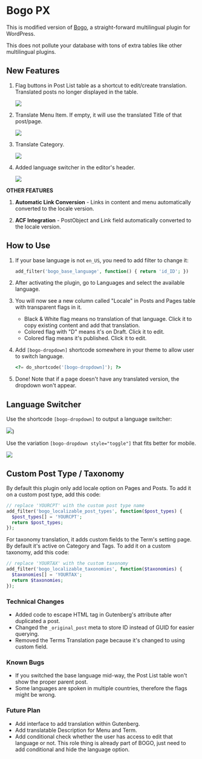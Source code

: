 # Bogo PX

This is modified version of [Bogo](https://wordpress.org/plugins/bogo/), a straight-forward multilingual plugin for WordPress.

This does not pollute your database with tons of extra tables like other multilingual plugins.

## New Features

1. Flag buttons in Post List table as a shortcut to edit/create translation. Translated posts no longer displayed in the table.

    ![](https://raw.github.com/hrsetyono/cdn/master/bogo/bogo-flags.png)

1. Translate Menu Item. If empty, it will use the translated Title of that post/page.

    ![](https://raw.github.com/hrsetyono/cdn/master/bogo/bogo-menu-item-localize.png)

1. Translate Category.

    ![](https://raw.github.com/hrsetyono/cdn/master/bogo/bogo-term-localize.png)

1. Added language switcher in the editor's header.

    ![](https://raw.github.com/hrsetyono/cdn/master/bogo/bogo-editor-switcher.png)

**OTHER FEATURES**

1. **Automatic Link Conversion** - Links in content and menu automatically converted to the locale version.

1. **ACF Integration** - PostObject and Link field automatically converted to the locale version.

## How to Use

1. If your base language is not `en_US`, you need to add filter to change it:

    ```php
    add_filter('bogo_base_language', function() { return 'id_ID'; })
    ```

1. After activating the plugin, go to Languages and select the available language.

1. You will now see a new column called "Locale" in Posts and Pages table with transparent flags in it.

    - Black & White flag means no translation of that language. Click it to copy existing content and add that translation.
    - Colored flag with "D" means it's on Draft. Click it to edit.
    - Colored flag means it's published. Click it to edit.

1. Add `[bogo-dropdown]` shortcode somewhere in your theme to allow user to switch language.

    ```php
    <?= do_shortcode('[bogo-dropdown]'); ?>
    ```

1. Done! Note that if a page doesn't have any translated version, the dropdown won't appear.

## Language Switcher

Use the shortcode `[bogo-dropdown]` to output a language switcher:

![](https://raw.github.com/hrsetyono/cdn/master/bogo/bogo-menu-translated.png))


Use the variation `[bogo-dropdown style="toggle"]` that fits better for mobile.

![](https://raw.github.com/hrsetyono/cdn/master/bogo/bogo-menu-toggle.png)

## Custom Post Type / Taxonomy

By default this plugin only add locale option on Pages and Posts. To add it on a custom post type, add this code:

```php
// replace 'YOURCPT' with the custom post type name
add_filter('bogo_localizable_post_types', function($post_types) {
  $post_types[] = 'YOURCPT';
  return $post_types;
});
```

For taxonomy translation, it adds custom fields to the Term's setting page. By default it's active on Category and Tags. To add it on a custom taxonomy, add this code:

```php
// replace 'YOURTAX' with the custom taxonomy
add_filter('bogo_localizable_taxonomies', function($taxonomies) {
  $taxonomies[] = 'YOURTAX';
  return $taxonomies;
});
```

### Technical Changes

- Added code to escape HTML tag in Gutenberg's attribute after duplicated a post.
- Changed the `_original_post` meta to store ID instead of GUID for easier querying.
- Removed the Terms Translation page because it's changed to using custom field.

### Known Bugs

- If you switched the base language mid-way, the Post List table won't show the proper parent post.
- Some languages are spoken in multiple countries, therefore the flags might be wrong.

### Future Plan

- Add interface to add translation within Gutenberg.
- Add translatable Description for Menu and Term.
- Add conditional check whether the user has access to edit that language or not. This role thing is already part of BOGO, just need to add conditional and hide the language option.